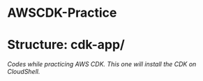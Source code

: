 # AWSCDK-Practice
# Structure: cdk-app/
<i>Codes while practicing AWS CDK. This one will install the CDK on CloudShell.</i>
